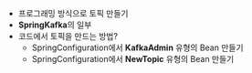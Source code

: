 - 프로그래밍 방식으로 토픽 만들기
- **SpringKafka**의 일부
- 코드에서 토픽을 만드는 방법?
	- SpringConfiguration에서 **KafkaAdmin** 유형의 Bean 만들기
	- SpringConfiguration에서 **NewTopic** 유형의 Bean 만들기